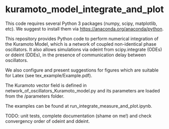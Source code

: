# kuramoto_model_integrate_and_plot

This code requires several Python 3 packages (numpy, scipy, matplotlib, etc). We suggest to install them via https://anaconda.org/anaconda/python. 

This repository provides Python code to perform numerical integration of the Kuramoto Model, which is a network of coupled non-identical phase oscillators. It also allows simulations via odeint from scipy.integrate (ODEs) or ddeint (DDEs), in the presence of communication delay between oscillators.

We also configure and present suggestions for figures which are suitable for Latex (see tex_example/Example.pdf).

The Kuramoto vector field is defined in network_of_oscillators_Kuramoto_model.py and its parameters are loaded from the /parameters folder.

The examples can be found at run_integrate_measure_and_plot.ipynb.

TODO: unit tests, complete documentation (shame on me!) and check convergency order of odeint and ddeint.


